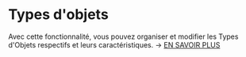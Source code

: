 # Types d'objets

Avec cette fonctionnalité, vous pouvez organiser et modifier les Types d'Objets respectifs et leurs caractéristiques. → [EN SAVOIR PLUS](../../../basics/custom-object-types.md)